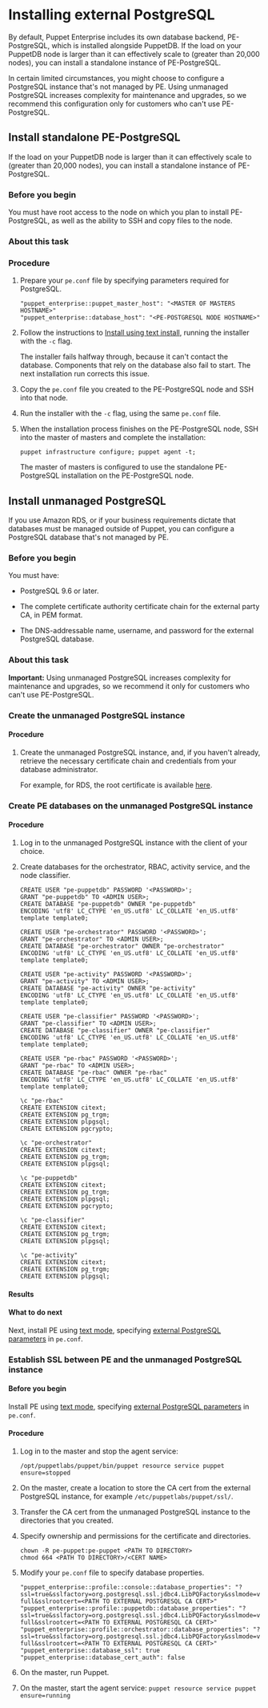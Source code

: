 # Installing external PostgreSQL

By default, Puppet Enterprise includes its own database backend, PE-PostgreSQL, which is installed alongside PuppetDB. If the load on your PuppetDB node is larger than it can effectively scale to \(greater than 20,000 nodes\), you can install a standalone instance of PE-PostgreSQL. 

In certain limited circumstances, you might choose to configure a PostgreSQL instance that's not managed by PE. Using unmanaged PostgreSQL increases complexity for maintenance and upgrades, so we recommend this configuration only for customers who can't use PE-PostgreSQL.

## Install standalone PE-PostgreSQL

If the load on your PuppetDB node is larger than it can effectively scale to \(greater than 20,000 nodes\), you can install a standalone instance of PE-PostgreSQL.

### Before you begin

You must have root access to the node on which you plan to install PE-PostgreSQL, as well as the ability to SSH and copy files to the node.

### About this task

### Procedure

1.  Prepare your `pe.conf` file by specifying parameters required for PostgreSQL. 

    ```
    "puppet_enterprise::puppet_master_host": "<MASTER OF MASTERS HOSTNAME>"
    "puppet_enterprise::database_host": "<PE-POSTGRESQL NODE HOSTNAME>"
    ```

2.  Follow the instructions to [Install using text install](installing_pe.md#), running the installer with the `-c` flag.

    The installer fails halfway through, because it can't contact the database. Components that rely on the database also fail to start. The next installation run corrects this issue.

3.  Copy the `pe.conf` file you created to the PE-PostgreSQL node and SSH into that node.

4.  Run the installer with the `-c` flag, using the same `pe.conf` file.

5.  When the installation process finishes on the PE-PostgreSQL node, SSH into the master of masters and complete the installation:

    ```
    puppet infrastructure configure; puppet agent -t;
    ```

    The master of masters is configured to use the standalone PE-PostgreSQL installation on the PE-PostgreSQL node.


## Install unmanaged PostgreSQL

If you use Amazon RDS, or if your business requirements dictate that databases must be managed outside of Puppet, you can configure a PostgreSQL database that's not managed by PE.

### Before you begin

You must have:

-   PostgreSQL 9.6 or later.

-   The complete certificate authority certificate chain for the external party CA, in PEM format.

-   The DNS-addressable name, username, and password for the external PostgreSQL database.


### About this task

**Important:** Using unmanaged PostgreSQL increases complexity for maintenance and upgrades, so we recommend it only for customers who can't use PE-PostgreSQL.

### Create the unmanaged PostgreSQL instance

#### Procedure

1.  Create the unmanaged PostgreSQL instance, and, if you haven't already, retrieve the necessary certificate chain and credentials from your database administrator.

    For example, for RDS, the root certificate is available [here](https://s3.amazonaws.com/rds-downloads/rds-ca-2015-root.pem).


### Create PE databases on the unmanaged PostgreSQL instance

#### Procedure

1.  Log in to the unmanaged PostgreSQL instance with the client of your choice.

2.  Create databases for the orchestrator, RBAC, activity service, and the node classifier.

    ```
    CREATE USER "pe-puppetdb" PASSWORD '<PASSWORD>';
    GRANT "pe-puppetdb" TO <ADMIN USER>;
    CREATE DATABASE "pe-puppetdb" OWNER "pe-puppetdb"
    ENCODING 'utf8' LC_CTYPE 'en_US.utf8' LC_COLLATE 'en_US.utf8' template template0;
    
    CREATE USER "pe-orchestrator" PASSWORD '<PASSWORD>';
    GRANT "pe-orchestrator" TO <ADMIN USER>;
    CREATE DATABASE "pe-orchestrator" OWNER "pe-orchestrator"
    ENCODING 'utf8' LC_CTYPE 'en_US.utf8' LC_COLLATE 'en_US.utf8' template template0;
    
    CREATE USER "pe-activity" PASSWORD '<PASSWORD>';
    GRANT "pe-activity" TO <ADMIN USER>;
    CREATE DATABASE "pe-activity" OWNER "pe-activity"
    ENCODING 'utf8' LC_CTYPE 'en_US.utf8' LC_COLLATE 'en_US.utf8' template template0;
    
    CREATE USER "pe-classifier" PASSWORD '<PASSWORD>';
    GRANT "pe-classifier" TO <ADMIN USER>;
    CREATE DATABASE "pe-classifier" OWNER "pe-classifier"
    ENCODING 'utf8' LC_CTYPE 'en_US.utf8' LC_COLLATE 'en_US.utf8' template template0;
    
    CREATE USER "pe-rbac" PASSWORD '<PASSWORD>';
    GRANT "pe-rbac" TO <ADMIN USER>;
    CREATE DATABASE "pe-rbac" OWNER "pe-rbac"
    ENCODING 'utf8' LC_CTYPE 'en_US.utf8' LC_COLLATE 'en_US.utf8' template template0;
    
    \c "pe-rbac"
    CREATE EXTENSION citext;
    CREATE EXTENSION pg_trgm;
    CREATE EXTENSION plpgsql;
    CREATE EXTENSION pgcrypto;
    
    \c "pe-orchestrator"
    CREATE EXTENSION citext;
    CREATE EXTENSION pg_trgm;
    CREATE EXTENSION plpgsql;
    
    \c "pe-puppetdb"
    CREATE EXTENSION citext;
    CREATE EXTENSION pg_trgm;
    CREATE EXTENSION plpgsql;
    CREATE EXTENSION pgcrypto;
    
    \c "pe-classifier"
    CREATE EXTENSION citext;
    CREATE EXTENSION pg_trgm;
    CREATE EXTENSION plpgsql;
    
    \c "pe-activity"
    CREATE EXTENSION citext;
    CREATE EXTENSION pg_trgm;
    CREATE EXTENSION plpgsql;
    ```


#### Results

#### What to do next

Next, install PE using [text mode](installing_pe.md#), specifying [external PostgreSQL parameters](installing_pe.md#) in `pe.conf`.

### Establish SSL between PE and the unmanaged PostgreSQL instance

#### Before you begin

Install PE using [text mode](installing_pe.md#), specifying [external PostgreSQL parameters](installing_pe.md#) in `pe.conf`.

#### Procedure

1.  Log in to the master and stop the agent service:

    ```
    /opt/puppetlabs/puppet/bin/puppet resource service puppet ensure=stopped
    ```

2.  On the master, create a location to store the CA cert from the external PostgreSQL instance, for example `/etc/puppetlabs/puppet/ssl/`.

3.  Transfer the CA cert from the unmanaged PostgreSQL instance to the directories that you created.

4.  Specify ownership and permissions for the certificate and directories.

    ```
    chown -R pe-puppet:pe-puppet <PATH TO DIRECTORY>
    chmod 664 <PATH TO DIRECTORY>/<CERT NAME>
    ```

5.  Modify your `pe.conf` file to specify database properties.

    ```
    "puppet_enterprise::profile::console::database_properties": "?ssl=true&sslfactory=org.postgresql.ssl.jdbc4.LibPQFactory&sslmode=verify-full&sslrootcert=<PATH TO EXTERNAL POSTGRESQL CA CERT>"
    "puppet_enterprise::profile::puppetdb::database_properties": "?ssl=true&sslfactory=org.postgresql.ssl.jdbc4.LibPQFactory&sslmode=verify-full&sslrootcert=<PATH TO EXTERNAL POSTGRESQL CA CERT>"
    "puppet_enterprise::profile::orchestrator::database_properties": "?ssl=true&sslfactory=org.postgresql.ssl.jdbc4.LibPQFactory&sslmode=verify-full&sslrootcert=<PATH TO EXTERNAL POSTGRESQL CA CERT>"
    "puppet_enterprise::database_ssl": true
    "puppet_enterprise::database_cert_auth": false
    ```

6.  On the master, run Puppet.

7.  On the master, start the agent service: `puppet resource service puppet ensure=running`


